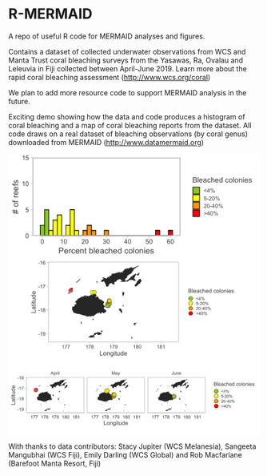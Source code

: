 
<!-- README.md is generated from README.Rmd. Please edit README.Rmd (this file) -->
R-MERMAID
=========

A repo of useful R code for MERMAID analyses and figures.

Contains a dataset of collected underwater observations from WCS and Manta Trust coral bleaching surveys from the Yasawas, Ra, Ovalau and Leleuvia in Fiji collected between April-June 2019. Learn more about the rapid coral bleaching assessment (<http://www.wcs.org/coral>)

We plan to add more resource code to support MERMAID analysis in the future.

Exciting demo showing how the data and code produces a histogram of coral bleaching and a map of coral bleaching reports from the dataset. All code draws on a real dataset of bleaching observations (by coral genus) downloaded from MERMAID (<http://www.datamermaid.org>)

<img src="Figs/bleachinghistogram-1.png" style="display: block; margin: auto;" />

<img src="Figs/bleachingmap-1.png" width="960" style="display: block; margin: auto auto auto 0;" />

<img src="Figs/bleaching-map-month-1.png" width="960" style="display: block; margin: auto auto auto 0;" />

With thanks to data contributors: Stacy Jupiter (WCS Melanesia), Sangeeta Mangubhai (WCS Fiji), Emily Darling (WCS Global) and Rob Macfarlane (Barefoot Manta Resort, Fiji)

